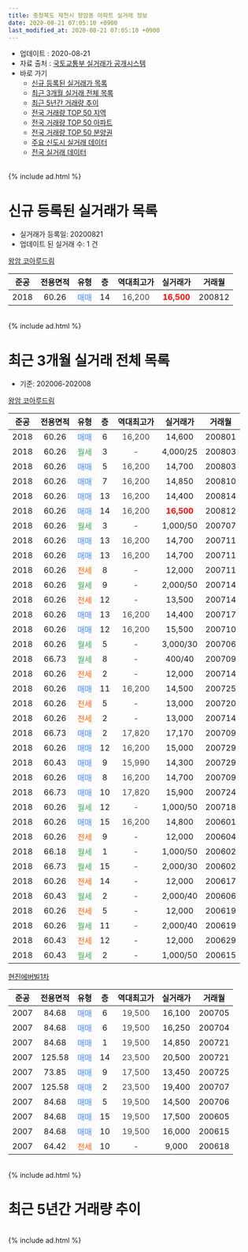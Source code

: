 ```yaml
---
title: 충청북도 제천시 왕암동 아파트 실거래 정보
date: 2020-08-21 07:05:10 +0900
last_modified_at: 2020-08-21 07:05:10 +0900
---
```


* 업데이트 : 2020-08-21
* 자료 출처 : [국토교통부 실거래가 공개시스템](http://rt.molit.go.kr)
* 바로 가기
    * [신규 등록된 실거래가 목록](#신규-등록된-실거래가-목록)
    * [최근 3개월 실거래 전체 목록](#최근-3개월-실거래-전체-목록)
    * [최근 5년간 거래량 추이](#최근-5년간-거래량-추이)
    * [전국 거래량 TOP 50 지역](https://inasie.github.io/apt-trade-info/최근-3개월-전국에서-가장-거래가-많이-발생한-지역)
    * [전국 거래량 TOP 50 아파트](https://inasie.github.io/apt-trade-info/최근-3개월-전국에서-가장-거래가-많이-발생한-아파트)
    * [전국 거래량 TOP 50 분양권](https://inasie.github.io/apt-trade-info/최근-3개월-전국에서-가장-거래가-많이-발생한-분양권)
    * [주요 신도시 실거래 데이터](https://inasie.github.io/apt-trade-info/주요-신도시)
    * [전국 실거래 데이터](https://inasie.github.io/apt-trade-info/전국)
<br>
{% include ad.html %}
<br>

# 신규 등록된 실거래가 목록
* 실거래가 등록일: 20200821
* 업데이트 된 실거래 수: 1 건


[왕암 코아루드림](https://search.naver.com/search.naver?query=%EC%B6%A9%EC%B2%AD%EB%B6%81%EB%8F%84+%EC%A0%9C%EC%B2%9C%EC%8B%9C+%EC%99%95%EC%95%94%EB%8F%99+%EC%99%95%EC%95%94+%EC%BD%94%EC%95%84%EB%A3%A8%EB%93%9C%EB%A6%BC)

|준공|전용면적|유형|층|역대최고가|실거래가|거래월|
|:---:|:---:|:---:|:---:|:---:|:---:|:---:|
|2018|60.26|<span style="color:#4285f3">매매</span>|14|<span style="color:#444444">16,200</span>|<b><span style="color:#ff0000">16,500</span></b>|200812|


<br>
{% include ad.html %}
<br>

# 최근 3개월 실거래 전체 목록
* 기준: 202006-202008


[왕암 코아루드림](https://search.naver.com/search.naver?query=%EC%B6%A9%EC%B2%AD%EB%B6%81%EB%8F%84+%EC%A0%9C%EC%B2%9C%EC%8B%9C+%EC%99%95%EC%95%94%EB%8F%99+%EC%99%95%EC%95%94+%EC%BD%94%EC%95%84%EB%A3%A8%EB%93%9C%EB%A6%BC)

|준공|전용면적|유형|층|역대최고가|실거래가|거래월|
|:---:|:---:|:---:|:---:|:---:|:---:|:---:|
|2018|60.26|<span style="color:#4285f3">매매</span>|6|<span style="color:#444444">16,200</span>|14,600|200801|
|2018|60.26|<span style="color:#34a853">월세</span>|3|<span style="color:#444444">-</span>|4,000/25|200803|
|2018|60.26|<span style="color:#4285f3">매매</span>|5|<span style="color:#444444">16,200</span>|14,700|200803|
|2018|60.26|<span style="color:#4285f3">매매</span>|7|<span style="color:#444444">16,200</span>|14,850|200810|
|2018|60.26|<span style="color:#4285f3">매매</span>|13|<span style="color:#444444">16,200</span>|14,400|200814|
|2018|60.26|<span style="color:#4285f3">매매</span>|14|<span style="color:#444444">16,200</span>|<b><span style="color:#ff0000">16,500</span></b>|200812|
|2018|60.26|<span style="color:#34a853">월세</span>|3|<span style="color:#444444">-</span>|1,000/50|200707|
|2018|60.26|<span style="color:#4285f3">매매</span>|13|<span style="color:#444444">16,200</span>|14,700|200711|
|2018|60.26|<span style="color:#4285f3">매매</span>|13|<span style="color:#444444">16,200</span>|14,700|200711|
|2018|60.26|<span style="color:#ff5a00">전세</span>|8|<span style="color:#444444">-</span>|12,000|200711|
|2018|60.26|<span style="color:#34a853">월세</span>|9|<span style="color:#444444">-</span>|2,000/50|200714|
|2018|60.26|<span style="color:#ff5a00">전세</span>|12|<span style="color:#444444">-</span>|13,500|200714|
|2018|60.26|<span style="color:#4285f3">매매</span>|13|<span style="color:#444444">16,200</span>|14,400|200717|
|2018|60.26|<span style="color:#4285f3">매매</span>|12|<span style="color:#444444">16,200</span>|15,500|200710|
|2018|60.26|<span style="color:#34a853">월세</span>|5|<span style="color:#444444">-</span>|3,000/30|200706|
|2018|66.73|<span style="color:#34a853">월세</span>|8|<span style="color:#444444">-</span>|400/40|200709|
|2018|60.26|<span style="color:#ff5a00">전세</span>|2|<span style="color:#444444">-</span>|12,000|200714|
|2018|60.26|<span style="color:#4285f3">매매</span>|11|<span style="color:#444444">16,200</span>|14,500|200725|
|2018|60.26|<span style="color:#ff5a00">전세</span>|5|<span style="color:#444444">-</span>|13,000|200720|
|2018|60.26|<span style="color:#ff5a00">전세</span>|2|<span style="color:#444444">-</span>|13,000|200714|
|2018|66.73|<span style="color:#4285f3">매매</span>|2|<span style="color:#444444">17,820</span>|17,170|200709|
|2018|60.26|<span style="color:#4285f3">매매</span>|12|<span style="color:#444444">16,200</span>|15,000|200729|
|2018|60.43|<span style="color:#4285f3">매매</span>|9|<span style="color:#444444">15,990</span>|14,300|200729|
|2018|60.26|<span style="color:#4285f3">매매</span>|8|<span style="color:#444444">16,200</span>|14,700|200709|
|2018|66.73|<span style="color:#4285f3">매매</span>|10|<span style="color:#444444">17,820</span>|15,900|200724|
|2018|60.26|<span style="color:#34a853">월세</span>|12|<span style="color:#444444">-</span>|1,000/50|200718|
|2018|60.26|<span style="color:#4285f3">매매</span>|15|<span style="color:#444444">16,200</span>|14,800|200601|
|2018|60.26|<span style="color:#ff5a00">전세</span>|9|<span style="color:#444444">-</span>|12,000|200604|
|2018|66.18|<span style="color:#34a853">월세</span>|1|<span style="color:#444444">-</span>|1,000/50|200602|
|2018|66.73|<span style="color:#34a853">월세</span>|15|<span style="color:#444444">-</span>|2,000/30|200602|
|2018|60.26|<span style="color:#ff5a00">전세</span>|14|<span style="color:#444444">-</span>|12,000|200617|
|2018|60.43|<span style="color:#34a853">월세</span>|2|<span style="color:#444444">-</span>|2,000/40|200606|
|2018|60.26|<span style="color:#ff5a00">전세</span>|5|<span style="color:#444444">-</span>|12,000|200619|
|2018|60.26|<span style="color:#34a853">월세</span>|11|<span style="color:#444444">-</span>|2,000/40|200619|
|2018|60.43|<span style="color:#ff5a00">전세</span>|12|<span style="color:#444444">-</span>|12,000|200629|
|2018|60.43|<span style="color:#34a853">월세</span>|2|<span style="color:#444444">-</span>|1,000/50|200615|

[현진에버빌1차](https://search.naver.com/search.naver?query=%EC%B6%A9%EC%B2%AD%EB%B6%81%EB%8F%84+%EC%A0%9C%EC%B2%9C%EC%8B%9C+%EC%99%95%EC%95%94%EB%8F%99+%ED%98%84%EC%A7%84%EC%97%90%EB%B2%84%EB%B9%8C1%EC%B0%A8)

|준공|전용면적|유형|층|역대최고가|실거래가|거래월|
|:---:|:---:|:---:|:---:|:---:|:---:|:---:|
|2007|84.68|<span style="color:#4285f3">매매</span>|6|<span style="color:#444444">19,500</span>|16,100|200705|
|2007|84.68|<span style="color:#4285f3">매매</span>|6|<span style="color:#444444">19,500</span>|16,250|200704|
|2007|84.68|<span style="color:#4285f3">매매</span>|1|<span style="color:#444444">19,500</span>|14,850|200721|
|2007|125.58|<span style="color:#4285f3">매매</span>|14|<span style="color:#444444">23,500</span>|20,500|200721|
|2007|73.85|<span style="color:#4285f3">매매</span>|9|<span style="color:#444444">17,500</span>|13,450|200725|
|2007|125.58|<span style="color:#4285f3">매매</span>|2|<span style="color:#444444">23,500</span>|19,400|200707|
|2007|84.68|<span style="color:#4285f3">매매</span>|5|<span style="color:#444444">19,500</span>|14,500|200706|
|2007|84.68|<span style="color:#4285f3">매매</span>|15|<span style="color:#444444">19,500</span>|17,500|200605|
|2007|84.68|<span style="color:#4285f3">매매</span>|10|<span style="color:#444444">19,500</span>|16,000|200615|
|2007|64.42|<span style="color:#ff5a00">전세</span>|10|<span style="color:#444444">-</span>|9,000|200618|


<br>
{% include ad.html %}
<br>

# 최근 5년간 거래량 추이


<div style="width:100%;">
    <canvas id="deal_progress" height="200"></canvas>
</div>

<script>
new Chart(document.getElementById("deal_progress"), {
    type: 'line',
    data: {
        labels: ['201508','201509','201510','201511','201512','201601','201602','201603','201604','201605','201606','201607','201608','201609','201610','201611','201612','201701','201702','201703','201704','201705','201706','201707','201708','201709','201710','201711','201712','201801','201802','201803','201804','201805','201806','201807','201808','201809','201810','201811','201812','201901','201902','201903','201904','201905','201906','201907','201908','201909','201910','201911','201912','202001','202002','202003','202004','202005','202006','202007','202008'],
        datasets: [{
            label: '매매',
            pointRadius: 1,
            data: [1, 7, 4, 5, 3, 2, 1, 8, 6, 3, 6, 0, 2, 2, 3, 0, 0, 4, 1, 1, 1, 2, 3, 2, 0, 1, 0, 1, 2, 3, 3, 7, 24, 9, 14, 8, 7, 4, 4, 0, 3, 1, 1, 6, 0, 0, 5, 3, 43, 7, 5, 31, 8, 14, 25, 13, 4, 6, 3, 17, 5],
            borderColor: "rgba(255, 201, 14, 1)",
            backgroundColor: "rgba(255, 201, 14, 0.5)",
            fill: false,
            lineTension: 0
        },{
            label: '전월세',
            pointRadius: 1,
            data: [1, 1, 3, 2, 0, 1, 0, 1, 3, 1, 0, 2, 0, 0, 1, 0, 1, 2, 4, 0, 0, 0, 1, 2, 0, 0, 0, 0, 0, 0, 0, 1, 17, 11, 14, 14, 20, 13, 12, 8, 5, 6, 10, 5, 10, 9, 11, 8, 6, 8, 3, 8, 2, 4, 10, 11, 9, 9, 10, 10, 1],
            borderColor: "rgba(0, 141, 185, 1)",
            backgroundColor: "rgba(0, 141, 185, 0.5)",
            fill: false,
            lineTension: 0
        }
        ]
    },
    options: {
        responsive: true,
        title: {
            display: false
        },
        tooltips: {
            mode: 'index',
            intersect: false
        },
        hover: {
            mode: 'nearest',
            intersect: true
        },
        scales: {
            xAxes: [{
                display: true,
                scaleLabel: {
                    display: true,
                    labelString: '년/월'
                }
            }],
            yAxes: [{
                display: true,
                ticks: {
                    suggestedMin: 0,
                },
                scaleLabel: {
                    display: true,
                    labelString: '실거래 수'
                }
            }]
        }
    }
});

</script>


<br>
{% include ad.html %}
<br>

